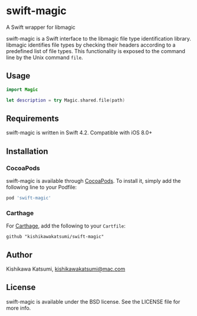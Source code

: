 # swift-magic
A Swift wrapper for libmagic

swift-magic is a Swift interface to the libmagic file type
identification library.  libmagic identifies file types by checking
their headers according to a predefined list of file types. This
functionality is exposed to the command line by the Unix command
`file`.

## Usage

```swift
import Magic

let description = try Magic.shared.file(path)
```

## Requirements
swift-magic is written in Swift 4.2. Compatible with iOS 8.0+

## Installation

### CocoaPods
swift-magic is available through [CocoaPods](https://cocoapods.org). To install
it, simply add the following line to your Podfile:

```ruby
pod 'swift-magic'
```

### Carthage
For [Carthage](https://github.com/Carthage/Carthage), add the following to your `Cartfile`:

```ogdl
github "kishikawakatsumi/swift-magic"
```

## Author
Kishikawa Katsumi, kishikawakatsumi@mac.com

## License
swift-magic is available under the BSD license. See the LICENSE file for more info.
